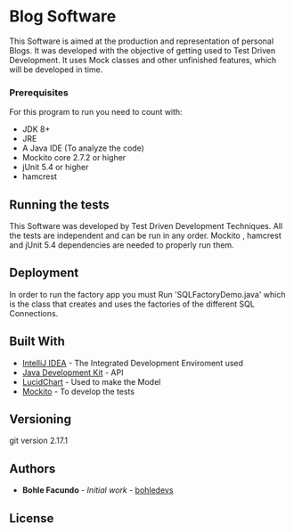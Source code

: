 # Blog Software
This Software is aimed at the production and representation of personal Blogs. 
It was developed with the objective of getting used to Test Driven Development.
It uses Mock classes and other unfinished features, which will be developed in time.


### Prerequisites

For this program to run you need to count with:
* JDK 8+
* JRE
* A Java IDE (To analyze the code)
* Mockito core 2.7.2 or higher
* jUnit 5.4 or higher
* hamcrest 

## Running the tests

This Software was developed by Test Driven Development Techniques.
All the tests are independent and can be run in any order.
Mockito , hamcrest and jUnit 5.4 dependencies are needed to properly run them.


## Deployment

In order to run the factory app you must Run 'SQLFactoryDemo.java' which is the class
that creates and uses the factories of the different SQL Connections.

## Built With

* [IntelliJ IDEA](https://www.jetbrains.com/es-es/idea/) - The Integrated Development Enviroment used
* [Java Development Kit](https://www.oracle.com/technetwork/java/javase/downloads/jdk8-downloads-2133151.html) - API
* [LucidChart](https://www.lucidchart.com/) - Used to make the Model
* [Mockito](https://site.mockito.org/) - To develop the tests



## Versioning

git version 2.17.1

## Authors

* **Bohle Facundo** - *Initial work* - [bohledevs](https://github.com/PurpleBooth)


## License
